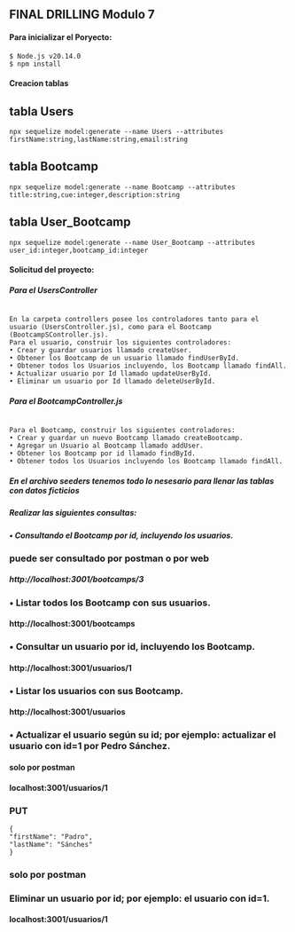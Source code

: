 ## FINAL DRILLING Modulo 7

#### Para inicializar el Poryecto:

```
$ Node.js v20.14.0
$ npm install

```

#### Creacion tablas

## tabla Users

```text
npx sequelize model:generate --name Users --attributes firstName:string,lastName:string,email:string
```

## tabla Bootcamp

```text
npx sequelize model:generate --name Bootcamp --attributes title:string,cue:integer,description:string
```

## tabla User_Bootcamp

```text
npx sequelize model:generate --name User_Bootcamp --attributes user_id:integer,bootcamp_id:integer
```

#### Solicitud del proyecto:

##### Para el UsersController

```text

En la carpeta controllers posee los controladores tanto para el usuario (UsersController.js), como para el Bootcamp (BootcampSController.js).
Para el usuario, construir los siguientes controladores:
• Crear y guardar usuarios llamado createUser.
• Obtener los Bootcamp de un usuario llamado findUserById.
• Obtener todos los Usuarios incluyendo, los Bootcamp llamado findAll.
• Actualizar usuario por Id llamado updateUserById.
• Eliminar un usuario por Id llamado deleteUserById.

```

##### Para el BootcampController.js

```text

Para el Bootcamp, construir los siguientes controladores:
• Crear y guardar un nuevo Bootcamp llamado createBootcamp.
• Agregar un Usuario al Bootcamp llamado addUser.
• Obtener los Bootcamp por id llamado findById.
• Obtener todos los Usuarios incluyendo los Bootcamp llamado findAll.

```

##### En el archivo seeders tenemos todo lo nesesario para llenar las tablas con datos ficticios

##### Realizar las siguientes consultas:

##### • Consultando el Bootcamp por id, incluyendo los usuarios.

### puede ser consultado por postman o por web

##### http://localhost:3001/bootcamps/3

### • Listar todos los Bootcamp con sus usuarios.

#### http://localhost:3001/bootcamps

### • Consultar un usuario por id, incluyendo los Bootcamp.

#### http://localhost:3001/usuarios/1

### • Listar los usuarios con sus Bootcamp.

#### http://localhost:3001/usuarios

### • Actualizar el usuario según su id; por ejemplo: actualizar el usuario con id=1 por Pedro Sánchez.

#### solo por postman

#### localhost:3001/usuarios/1

### PUT

```
{
"firstName": "Padro",
"lastName": "Sánches"
}
```

### solo por postman

### Eliminar un usuario por id; por ejemplo: el usuario con id=1.

#### localhost:3001/usuarios/1
